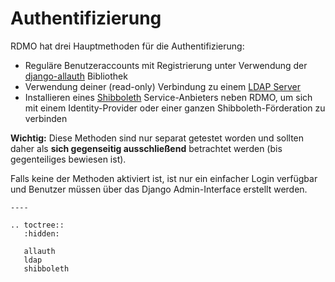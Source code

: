 # Authentifizierung

RDMO hat drei Hauptmethoden für die Authentifizierung:

* Reguläre Benutzeraccounts mit Registrierung unter Verwendung der [django-allauth](./allauth.html) Bibliothek
* Verwendung deiner (read-only) Verbindung zu einem [LDAP Server](./ldap.html)
* Installieren eines [Shibboleth](./shibboleth.html) Service-Anbieters neben RDMO, um sich mit einem Identity-Provider oder einer ganzen Shibboleth-Förderation zu verbinden

**Wichtig:** Diese Methoden sind nur separat getestet worden und sollten daher als **sich gegenseitig ausschließend** betrachtet werden (bis gegenteiliges bewiesen ist).

Falls keine der Methoden aktiviert ist, ist nur ein einfacher Login verfügbar und Benutzer müssen über das Django Admin-Interface erstellt werden.


```eval_rst
----

.. toctree::
   :hidden:

   allauth
   ldap
   shibboleth
```
